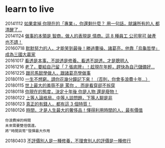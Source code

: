 # learn to live

20141112 [如果拿掉 你現在的「專業」，你還剩什麼？ 用一句話，就讓所有的人 都清醒了...](http://www.cmoney.tw/notes/note-detail.aspx?nid=19500)  
20141124 [做事的本領是 智商，做人的表現是 情商。這 8 種員工 公司寧可 破產 也不請！](http://www.cmoney.tw/notes/note-detail.aspx?nid=20137)  
20160718 [默默努力的人，才能笑到最後！勝過曹操、諸葛亮，他靠「烏龜哲學」成為三國大贏家](https://www.businessweekly.com.tw/article.aspx?id=17250&type=Blog&p=1)  
20161017 [看透是本事，不說透是修養。看透不說透，才是聰明人](http://www.cmoney.tw/notes/note-detail.aspx?nid=63685)  
20161216 [老了，要給自己留「 7 張底牌」！趁現在年輕，趕快為自己儲備好...](http://www.cmoney.tw/notes/note-detail.aspx?nid=66908)  
20161225 [跟司馬懿學做人，跟諸葛亮學做事](https://read01.com/zh-tw/E6JPgk.html#.WwOBV9YRUYi)  
20180110 [一生不想窮，請你花幾分鐘記下來！（否則，你會多浪費十年...）](https://www.cmoney.tw/notes/note-detail.aspx?nid=106106)  
20180115 [世上最大的羞辱不是 罵你 ， 而是看穿卻不拆穿](http://www.cmoney.tw/notes/note-detail.aspx?nid=106283)  
20180118 [你現在的態度，決定十年後 你是人物 還是廢物！](https://www.cmoney.tw/notes/note-detail.aspx?nid=106454)  
20180122 [上等人論格局，中等人談問題，下等人聊是非](http://www.cmoney.tw/notes/note-detail.aspx?nid=106589)  
20180123 [真正的有錢人，都有這 3 個特質！](http://www.cmoney.tw/notes/note-detail.aspx?nid=106690)  
20180126 [時間，才是人生最大的奢侈品！懂得利用時間的人，最有價值](https://www.cmoney.tw/notes/note-detail.aspx?nid=106870)  
```
你浪費掉的時間
未來需要雙倍償還。
將"時間貨幣"發揮最大作用
```
20180403 [不評價別人是一種修養，不理會別人的評價是一種修行](http://imtopsales.com/view7/?p=31406)  
[]()  
[]()  
[]()  
